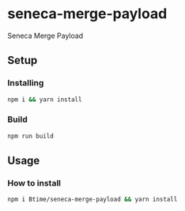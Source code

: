 # seneca-merge-payload

Seneca Merge Payload

## Setup

### Installing

```bash
npm i && yarn install
```

### Build

```bash
npm run build
```

## Usage

### How to install

```bash
npm i Btime/seneca-merge-payload && yarn install
```
